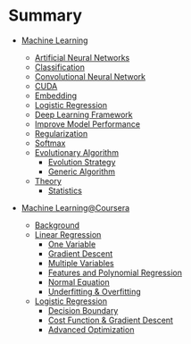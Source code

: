 # Summary

* [Machine Learning](/MachineLearning/ml.md)
    * [Artificial Neural Networks](/MachineLearning/ann.md)
    * [Classification](/MachineLearning/classification.md)
    * [Convolutional Neural Network](/MachineLearning/cnn.md)
    * [CUDA](MachineLearning/cuda.md)
    * [Embedding](MachineLearning/embedding.md)
    * [Logistic Regression](MachineLearning/logistic_regression.md)
    * [Deep Learning Framework](MachineLearning/dl_frameworks.md)
    * [Improve Model Performance](MachineLearning/model_performance.md)
    * [Regularization](MachineLearning/regularization.md)
    * [Softmax](MachineLearning/softmax.md)
    * [Evolutionary Algorithm]()
        * [Evolution Strategy](MachineLearning/Evolutionary/evolution_strategy.md)
        * [Generic Algorithm](MachineLearning/Evolutionary/generic_algorithm.md)
    * [Theory]()
        * [Statistics](MachineLearning/Theory/statistics.md)


* [Machine Learning@Coursera]()
    * [Background](/ML_Coursera_Andrew/Background/background.md)
    * [Linear Regression](/ML_Coursera_Andrew/LinearRegression/lr.md)
        * [One Variable](/ML_Coursera_Andrew/LinearRegression/one_var.md)
        * [Gradient Descent](/ML_Coursera_Andrew/LinearRegression/gradient_descent.md)
        * [Multiple Variables](/ML_Coursera_Andrew/LinearRegression/mult_var.md)
        * [Features and Polynomial Regression](/ML_Coursera_Andrew/LinearRegression/features.md)
        * [Normal Equation](/ML_Coursera_Andrew/LinearRegression/normal_equation.md)
        * [Underfitting & Overfitting](/ML_Coursera_Andrew/LinearRegression/error_fit.md)
    * [Logistic Regression](/ML_Coursera_Andrew/LogisticRegression/lr.md)
        * [Decision Boundary](/ML_Coursera_Andrew/LogisticRegression/decision_boundary.md)
        * [Cost Function & Gradient Descent](/ML_Coursera_Andrew/LogisticRegression/cost_gd.md)
        * [Advanced Optimization](/ML_Coursera_Andrew/LogisticRegression/advanced_optimization.md)
        
